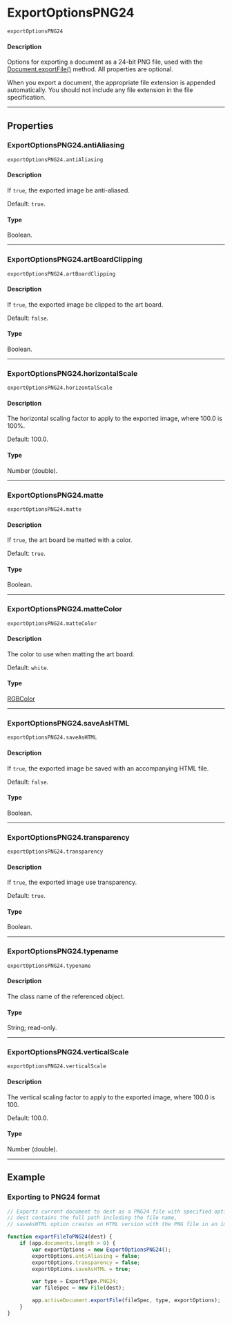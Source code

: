 # ExportOptionsPNG24

`exportOptionsPNG24`

#### Description

Options for exporting a document as a 24-bit PNG file, used with the [Document.exportFile()](Document.md#documentexportfile) method. All properties are optional.

When you export a document, the appropriate file extension is appended automatically. You should not include any file extension in the file specification.

---

## Properties

### ExportOptionsPNG24.antiAliasing

`exportOptionsPNG24.antiAliasing`

#### Description

If `true`, the exported image be anti-aliased.

Default: `true`.

#### Type

Boolean.

---

### ExportOptionsPNG24.artBoardClipping

`exportOptionsPNG24.artBoardClipping`

#### Description

If `true`, the exported image be clipped to the art board.

Default: `false`.

#### Type

Boolean.

---

### ExportOptionsPNG24.horizontalScale

`exportOptionsPNG24.horizontalScale`

#### Description

The horizontal scaling factor to apply to the exported image, where 100.0 is 100%.

Default: 100.0.

#### Type

Number (double).

---

### ExportOptionsPNG24.matte

`exportOptionsPNG24.matte`

#### Description

If `true`, the art board be matted with a color.

Default: `true`.

#### Type

Boolean.

---

### ExportOptionsPNG24.matteColor

`exportOptionsPNG24.matteColor`

#### Description

The color to use when matting the art board.

Default: `white`.

#### Type

[RGBColor](./RGBColor.md)

---

### ExportOptionsPNG24.saveAsHTML

`exportOptionsPNG24.saveAsHTML`

#### Description

If `true`, the exported image be saved with an accompanying HTML file.

Default: `false`.

#### Type

Boolean.

---

### ExportOptionsPNG24.transparency

`exportOptionsPNG24.transparency`

#### Description

If `true`, the exported image use transparency.

Default: `true`.

#### Type

Boolean.

---

### ExportOptionsPNG24.typename

`exportOptionsPNG24.typename`

#### Description

The class name of the referenced object.

#### Type

String; read-only.

---

### ExportOptionsPNG24.verticalScale

`exportOptionsPNG24.verticalScale`

#### Description

The vertical scaling factor to apply to the exported image, where 100.0 is 100.

Default: 100.0.

#### Type

Number (double).

---

## Example

### Exporting to PNG24 format

```javascript
// Exports current document to dest as a PNG24 file with specified options,
// dest contains the full path including the file name,
// saveAsHTML option creates an HTML version with the PNG file in an images folder

function exportFileToPNG24(dest) {
    if (app.documents.length > 0) {
        var exportOptions = new ExportOptionsPNG24();
        exportOptions.antiAliasing = false;
        exportOptions.transparency = false;
        exportOptions.saveAsHTML = true;

        var type = ExportType.PNG24;
        var fileSpec = new File(dest);

        app.activeDocument.exportFile(fileSpec, type, exportOptions);
    }
}
```
